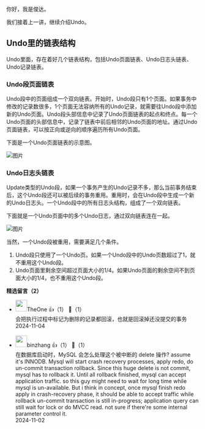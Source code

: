 你好，我是俊达。

我们接着上一讲，继续介绍Undo。

## Undo里的链表结构

Undo里面，存在着好几个链表结构，包括Undo页面链表、Undo日志头链表、Undo记录链表。

### Undo段页面链表

Undo段中的页面组成一个双向链表。开始时，Undo段只有1个页面。如果事务中修改的记录数很多，1个页面无法容纳所有的Undo记录，就需要往Undo段中添加新的Undo页面。Undo段头部信息中记录了Undo页面链表的起点和终点。每一个Undo页面的头部信息中，记录了链表中前后相邻的Undo页面的地址。通过Undo页面链表，可以按正向或逆向的顺序遍历所有Undo页面。

下面是一个Undo页面链表的示意图。

![图片](https://static001.geekbang.org/resource/image/68/4f/688f06a01b3d83444780095086680f4f.jpg?wh=1152x676)

### Undo日志头链表

Update类型的Undo段，如果一个事务产生的Undo记录不多，那么当前事务结束后，这个Undo段还可以被后续的事务重用。重用时，会在Undo段中生成一个新的Undo日志头。一个Undo段中的所有日志头结构，组成了一个双向链表。

下面就是一个Undo页面中的多个Undo日志，通过双向链表连在一起。

![图片](https://static001.geekbang.org/resource/image/30/a7/30cea4d311fe7bd81fc7185597f66aa7.jpg?wh=1532x506)

当然，一个Undo段被重用，需要满足几个条件。

1. Undo段只使用了一个Undo页。如果一个Undo段中的Undo页数超过了1，就不重用这个Undo段。
2. Undo页面里剩余空间超过页面大小的1/4。如果Undo页面的剩余空间不到页面大小的1/4，也不重用这个Undo段。
<div><strong>精选留言（2）</strong></div><ul>
<li><img src="https://static001.geekbang.org/account/avatar/00/18/24/36/0829cbdc.jpg" width="30px"><span>TheOne</span> 👍（1） 💬（1）<div>会把执行过程中标记为删除的记录都回滚，也就是回滚掉还没提交的事务</div>2024-11-04</li><br/><li><img src="https://thirdwx.qlogo.cn/mmopen/vi_32/Q3auHgzwzM59PTNiaDASVicbVaeWBU1WKmOgyHcqVtl85nDwAqDicib1EUKE2RRoU0x0vZctZO4kbPDUTTke8qKfAw/132" width="30px"><span>binzhang</span> 👍（1） 💬（1）<div>在数据库启动时，MySQL 会怎么处理这个被中断的 delete 操作? assume it&#39;s INNODB. Mysql will start crash recovery processes, apply redo, do un-commit transaction rollback. Since this huge delete is not commit, mysql has to rollback it.  Until all rollback finished, mysql can accept application traffic. so this guy might need to wait for long time while mysql is un-available.  But i think in concept, once mysql finish redo apply in crash-recovery phase, it should be able to accept traffic while rollback un-commit transaction is still in-progress;  application query can still wait for lock or do MVCC read. not sure if there&#39;re some internal parameter control it.</div>2024-11-02</li><br/>
</ul>